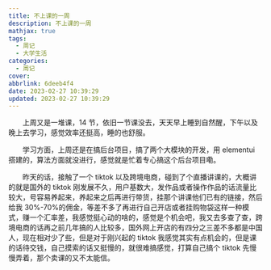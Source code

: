 ```yaml
---
title: 不上课的一周
description: 不上课的一周
mathjax: true
tags:
  - 周记
  - 大学生活
categories:
  - 周记
cover: 
abbrlink: 6deeb4f4
date: 2023-02-27 10:39:29
updated: 2023-02-27 10:39:29
---
```


&emsp;&emsp;上周又是一堆课，14 节，依旧一节课没去，天天早上睡到自然醒，下午以及晚上去学习，感觉效率还挺高，睡的也舒服。

&emsp;&emsp;学习方面，上周还是在搞后台项目，搞了两个大模块的开发，用 elementui 搭建的，算法方面就没进行，感觉就是忙着专心搞这个后台项目嘞。

&emsp;&emsp;昨天的话，接触了一个 tiktok 以及跨境电商，碰到了个直播讲课的，大概讲的就是国外的 tiktok 刚发展不久，用户基数大，发作品或者操作作品的话流量比较大，号容易养起来，养起来之后再进行带货，挂那个讲课他们已有的链接，然后给我 30%-70%的佣金，等差不多了再进行自己开店或者挂购物袋这样一种模式，赚一个汇率差，我感觉挺心动的啥的，感觉是个机会吧，我又去多查了查，跨境电商的话再之前几年搞的人比较多，国外网上开店的有四分之三差不多都是中国人，现在相对少了些，但是对于刚兴起的 tiktok 我感觉其实有点机会的，但是课的话待交钱，自己摸索的话又挺慢的，就很难搞感觉，打算自己搞个 tiktok 先慢慢弄着，那个卖课的又不太能信。
